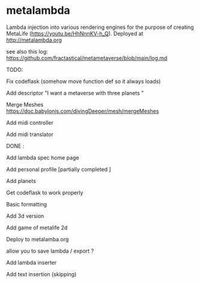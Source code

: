 # metalambda


Lambda injection into various rendering engines for the purpose of creating MetaLife (https://youtu.be/HhNnnKV-h_Q). Deployed at http://metalambda.org



see also this log: https://github.com/fractastical/metametaverse/blob/main/log.md



TODO:

Fix codeflask (somehow move function def so it always loads)

Add descriptor "I want a metaverse with three planets "

Merge Meshes https://doc.babylonjs.com/divingDeeper/mesh/mergeMeshes

Add midi controller

Add midi translator





DONE :



Add lambda spec home page

Add personal profile [partially completed ]

Add planets

Get codeflask to work properly

Basic formatting

Add 3d version

Add game of metalife 2d

Deploy to metalamba.org

allow you to save lambda / export ?

Add lambda inserter

Add text insertion (skipping)
